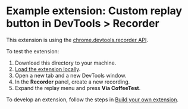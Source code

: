 # Example extension: Custom replay button in DevTools > Recorder

This extension is using the [chrome.devtools.recorder API](https://developer.chrome.com/docs/extensions/reference/devtools_recorder/).

To test the extension:

1. Download this directory to your machine.
2. [Load the extension locally](https://developer.chrome.com/docs/extensions/mv3/getstarted/development-basics/#load-unpacked).
4. Open a new tab and a new DevTools window.
5. In the **Recorder** panel, create a new recording.
6. Expand the replay menu and press **Via CoffeeTest**.

To develop an extension, follow the steps in [Build your own extension](https://developer.chrome.com/docs/devtools/recorder/extensions/#build-extension).
